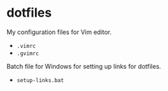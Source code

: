 dotfiles
========

My configuration files for Vim editor.
- `.vimrc`
- `.gvimrc`

Batch file for Windows for setting up links for dotfiles.
- `setup-links.bat`
